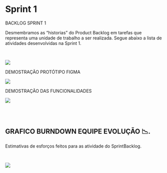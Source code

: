    # Sprint 1

  BACKLOG SPRINT 1 

  Desmembramos as “historias” do Product Backlog em tarefas que representa uma unidade de trabalho a ser realizada.
  Segue abaixo a lista de atividades desenvolvidas na Sprint 1.

   <br/>

   ![](https://user-images.githubusercontent.com/73767256/115162578-ca92ba80-a07a-11eb-90b7-b3de08642881.jpeg)
 
   
        
   DEMOSTRAÇÃO PROTÓTIPO FIGMA 

   ![](https://i.imgur.com/Sq6goG9.gif)


   

   DEMOSTRAÇÃO DAS FUNCIONALIDADES 
   
   ![](https://user-images.githubusercontent.com/73767256/112738788-f53e9700-8f44-11eb-88e2-5b706c95904f.gif)

  
   <br/>
   <br/>
   

  ## GRAFICO BURNDOWN EQUIPE EVOLUÇÃO 📉.

  Estimativas de esforços feitos para as atividade do SprintBacklog.
  
  <br/>
  
   ![](https://i.imgur.com/w0K761e.png)
 

   



   
   
   



  

